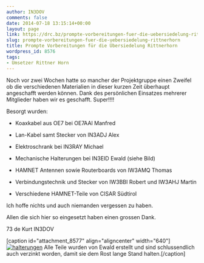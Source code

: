```yaml
---
author: IN3DOV
comments: false
date: 2014-07-18 13:15:14+00:00
layout: page
link: https://drc.bz/prompte-vorbereitungen-fuer-die-uebersiedelung-rittnerhorn/
slug: prompte-vorbereitungen-fuer-die-uebersiedelung-rittnerhorn
title: Prompte Vorbereitungen für die Übersiedelung Rittnerhorn
wordpress_id: 8576
tags:
- Umsetzer Rittner Horn
---
```


Noch vor zwei Wochen hatte so mancher der Projektgruppe einen Zweifel ob die verschiedenen Materialien in dieser kurzen Zeit überhaupt angeschafft werden können. Dank des persönlichen Einsatzes mehrerer Mitglieder haben wir es geschafft. Super!!!!

Besorgt wurden:



	
  * Koaxkabel aus OE7 bei OE7AAI Manfred

	
  * Lan-Kabel samt Stecker von IN3ADJ Alex

	
  * Elektroschrank bei IN3RAY Michael

	
  * Mechanische Halterungen bei IN3EID Ewald (siehe Bild)

	
  * HAMNET Antennen sowie Routerboards von IW3AMQ Thomas

	
  * Verbindungstechnik und Stecker von IW3BBI Robert und IW3AHJ Martin

	
  * Verschiedene HAMNET-Teile von CISAR Südtirol


Ich hoffe nichts und auch niemanden vergessen zu haben.

Allen die sich hier so eingesetzt haben einen grossen Dank.

73 de Kurt IN3DOV

[caption id="attachment_8577" align="aligncenter" width="640"][![halterungen](https://drc.bz/wp-content/uploads/2014/07/halterungen.jpg)](https://drc.bz/wp-content/uploads/2014/07/halterungen.jpg) Alle Teile wurden von Ewald erstellt und sind schlussendlich auch verzinkt worden, damit sie dem Rost lange Stand halten.[/caption]






